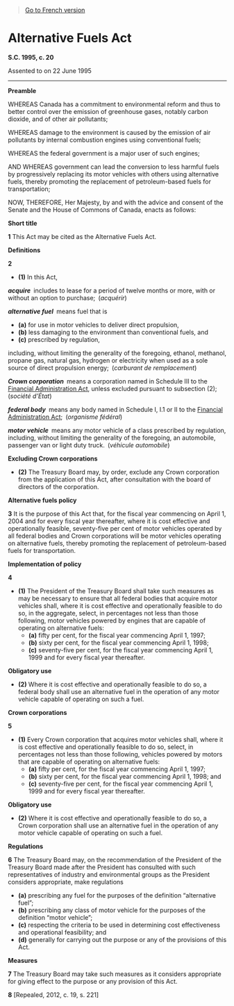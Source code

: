 > [Go to French version](/fr/Lois/Lois%20du%20Canada/1995/ch.%2020.md)

# Alternative Fuels Act

**S.C. 1995, c. 20**


Assented to on 22 June 1995

----------




**Preamble**

WHEREAS Canada has a commitment to environmental reform and thus to better control over the emission of greenhouse gases, notably carbon dioxide, and of other air pollutants;

WHEREAS damage to the environment is caused by the emission of air pollutants by internal combustion engines using conventional fuels;

WHEREAS the federal government is a major user of such engines;

AND WHEREAS government can lead the conversion to less harmful fuels by progressively replacing its motor vehicles with others using alternative fuels, thereby promoting the replacement of petroleum-based fuels for transportation;



NOW, THEREFORE, Her Majesty, by and with the advice and consent of the Senate and the House of Commons of Canada, enacts as follows:






**Short title**

**1** This Act may be cited as the Alternative Fuels Act.




**Definitions**

**2** 

- **(1)** In this Act,

***acquire*** includes to lease for a period of twelve months or more, with or without an option to purchase; (*acquérir*)

***alternative fuel*** means fuel that is
- **(a)** for use in motor vehicles to deliver direct propulsion,
- **(b)** less damaging to the environment than conventional fuels, and
- **(c)** prescribed by regulation,

including, without limiting the generality of the foregoing, ethanol, methanol, propane gas, natural gas, hydrogen or electricity when used as a sole source of direct propulsion energy; (*carburant de remplacement*)

***Crown corporation*** means a corporation named in Schedule III to the [Financial Administration Act](/en/Acts/Revised%20Statutes%20of%20Canada/F/F-11.md), unless excluded pursuant to subsection (2); (*société d’État*)

***federal body*** means any body named in Schedule I, I.1 or II to the [Financial Administration Act](/en/Acts/Revised%20Statutes%20of%20Canada/F/F-11.md); (*organisme fédéral*)

***motor vehicle*** means any motor vehicle of a class prescribed by regulation, including, without limiting the generality of the foregoing, an automobile, passenger van or light duty truck. (*véhicule automobile*)

**Excluding Crown corporations**

- **(2)** The Treasury Board may, by order, exclude any Crown corporation from the application of this Act, after consultation with the board of directors of the corporation.




**Alternative fuels policy**

**3** It is the purpose of this Act that, for the fiscal year commencing on April 1, 2004 and for every fiscal year thereafter, where it is cost effective and operationally feasible, seventy-five per cent of motor vehicles operated by all federal bodies and Crown corporations will be motor vehicles operating on alternative fuels, thereby promoting the replacement of petroleum-based fuels for transportation.




**Implementation of policy**

**4** 

- **(1)** The President of the Treasury Board shall take such measures as may be necessary to ensure that all federal bodies that acquire motor vehicles shall, where it is cost effective and operationally feasible to do so, in the aggregate, select, in percentages not less than those following, motor vehicles powered by engines that are capable of operating on alternative fuels:
	- **(a)** fifty per cent, for the fiscal year commencing April 1, 1997;
	- **(b)** sixty per cent, for the fiscal year commencing April 1, 1998;
	- **(c)** seventy-five per cent, for the fiscal year commencing April 1, 1999 and for every fiscal year thereafter.

**Obligatory use**

- **(2)** Where it is cost effective and operationally feasible to do so, a federal body shall use an alternative fuel in the operation of any motor vehicle capable of operating on such a fuel.




**Crown corporations**

**5** 

- **(1)** Every Crown corporation that acquires motor vehicles shall, where it is cost effective and operationally feasible to do so, select, in percentages not less than those following, vehicles powered by motors that are capable of operating on alternative fuels:
	- **(a)** fifty per cent, for the fiscal year commencing April 1, 1997;
	- **(b)** sixty per cent, for the fiscal year commencing April 1, 1998; and
	- **(c)** seventy-five per cent, for the fiscal year commencing April 1, 1999 and for every fiscal year thereafter.

**Obligatory use**

- **(2)** Where it is cost effective and operationally feasible to do so, a Crown corporation shall use an alternative fuel in the operation of any motor vehicle capable of operating on such a fuel.




**Regulations**

**6** The Treasury Board may, on the recommendation of the President of the Treasury Board made after the President has consulted with such representatives of industry and environmental groups as the President considers appropriate, make regulations
- **(a)** prescribing any fuel for the purposes of the definition “alternative fuel”;
- **(b)** prescribing any class of motor vehicle for the purposes of the definition “motor vehicle”;
- **(c)** respecting the criteria to be used in determining cost effectiveness and operational feasibility; and
- **(d)** generally for carrying out the purpose or any of the provisions of this Act.




**Measures**

**7** The Treasury Board may take such measures as it considers appropriate for giving effect to the purpose or any provision of this Act.



**8** [Repealed, 2012, c. 19, s. 221]


